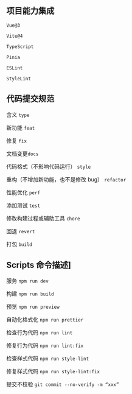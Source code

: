 ## 项目能力集成
`Vue@3`

`Vite@4`

`TypeScript`

`Pinia`

`ESLint`

`StyleLint`

## 代码提交规范
含义 `type`

新功能 `feat`	

修复 `fix`	

文档变更`docs`	

代码格式（不影响代码运行） `style`	

重构（不增加新功能，也不是修改 bug） `refactor`	

性能优化 `perf`	

添加测试 `test`	

修改构建过程或辅助工具 `chore`	

回退 `revert`	

打包 `build`	

## Scripts 命令描述]
服务 `npm run dev`

构建 `npm run build`

预览 `npm run preview`

自动化格式化 `npm run prettier`

检查行为代码 `npm run lint`

修复行为代码 `npm run lint:fix`

检查样式代码 `npm run style-lint`

修复样式代码 `npm run style-lint:fix`

提交不校验 `git commit --no-verify -m “xxx”`
